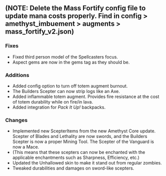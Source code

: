 ## **(NOTE: Delete the Mass Fortify config file to update mana costs properly. Find in config > amethyst_imbuement > augments > mass_fortify_v2.json)**

### Fixes
* Fixed third person model of the Spellcasters focus.
* Aspect gems are now in the gems tag as they should be.

### Additions
* Added config option to turn off totem augment burnout.
* The Builders Scepter can now strip logs like an Axe.
* Added inflammable totem augment. Provides fire resistance at the cost of totem durability while on fire/in lava.
* Added integration for _Pack It Up!_ backpacks.

### Changes
* Implemented new ScepterItems from the new Amethyst Core update. Scepter of Blades and Lethality are now swords, and the Builders Scepter is now a proper Mining Tool. The Scepter of the Vanguard is now a Mace.
* (This means that these scepters can now be enchanted with the applicable enchantments such as Sharpness, Efficiency, etc.)
* Updated the Unhallowed skin to make it stand out from regular zombies.
* Tweaked durabilities and damages on sword-like scepters.